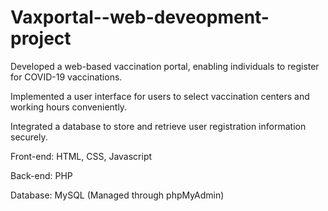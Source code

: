 # Vaxportal--web-deveopment-project
Developed a web-based vaccination portal, enabling individuals to register for COVID-19 vaccinations.

Implemented a user interface for users to select vaccination centers and working hours conveniently.

Integrated a database to store and retrieve user registration information securely.

Front-end: HTML, CSS, Javascript

Back-end: PHP

Database: MySQL (Managed through phpMyAdmin)
